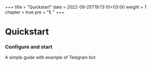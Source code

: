 +++
title = "Quickstart"
date = 2022-09-25T19:13:10+03:00
weight = 1
chapter = true
pre = "<b>1. </b>"
+++

# Quickstart

### Configure and start

A simple guide with example of Telegram bot.

